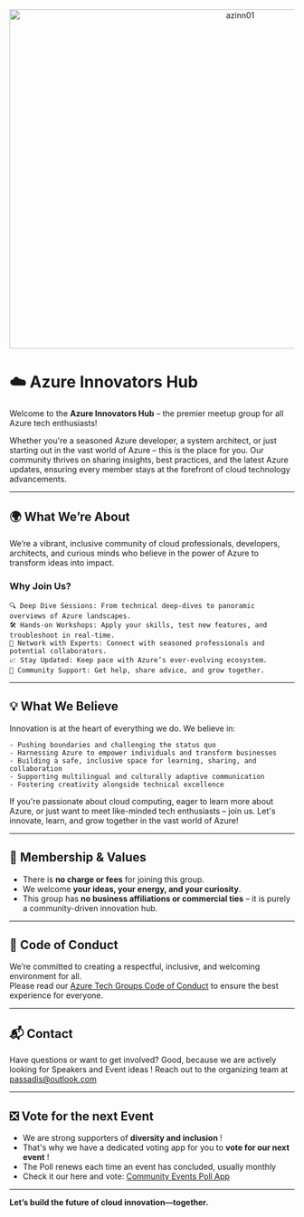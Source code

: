 <div align="center">
<img width="800" height="600" alt="azinn01" src="https://github.com/user-attachments/assets/3cb21e03-0726-40fc-8e1c-64592b4d39dd" />
</div>

# ☁️ Azure Innovators Hub

Welcome to the **Azure Innovators Hub** – the premier meetup group for all Azure tech enthusiasts!

Whether you're a seasoned Azure developer, a system architect, or just starting out in the vast world of Azure – this is the place for you. Our community thrives on sharing insights, best practices, and the latest Azure updates, ensuring every member stays at the forefront of cloud technology advancements.

---

## 🌍 What We’re About

We’re a vibrant, inclusive community of cloud professionals, developers, architects, and curious minds who believe in the power of Azure to transform ideas into impact.

### Why Join Us?

```
🔍 Deep Dive Sessions: From technical deep-dives to panoramic overviews of Azure landscapes.
🛠️ Hands-on Workshops: Apply your skills, test new features, and troubleshoot in real-time.
🤝 Network with Experts: Connect with seasoned professionals and potential collaborators.
📈 Stay Updated: Keep pace with Azure’s ever-evolving ecosystem.
💬 Community Support: Get help, share advice, and grow together.
```

---

## 💡 What We Believe

Innovation is at the heart of everything we do. We believe in:
```
- Pushing boundaries and challenging the status quo  
- Harnessing Azure to empower individuals and transform businesses  
- Building a safe, inclusive space for learning, sharing, and collaboration  
- Supporting multilingual and culturally adaptive communication  
- Fostering creativity alongside technical excellence  
```

If you're passionate about cloud computing, eager to learn more about Azure, or just want to meet like-minded tech enthusiasts – join us. Let's innovate, learn, and grow together in the vast world of Azure!

---

## 🤝 Membership & Values

- There is **no charge or fees** for joining this group.  
- We welcome **your ideas, your energy, and your curiosity**.  
- This group has **no business affiliations or commercial ties** – it is purely a community-driven innovation hub.

---

## 📜 Code of Conduct

We’re committed to creating a respectful, inclusive, and welcoming environment for all.  
Please read our [Azure Tech Groups Code of Conduct](./CODE_OF_CONDUCT.md) to ensure the best experience for everyone.

---

## 📬 Contact

Have questions or want to get involved?
Good, because we are actively looking for Speakers and Event ideas !
Reach out to the organizing team at [passadis@outlook.com](mailto:passadis@outlook.com)

---

## ❎ Vote for the next Event

- We are strong supporters of **diversity and inclusion** !
- That's why we have a dedicated voting app for you to **vote for our next event** !
- The Poll renews each time an event has concluded, usually monthly 
- Check it our here and vote: [Community Events Poll App](https://tc-poll-modernapps.azurewebsites.net/)

---

**Let’s build the future of cloud innovation—together.**
